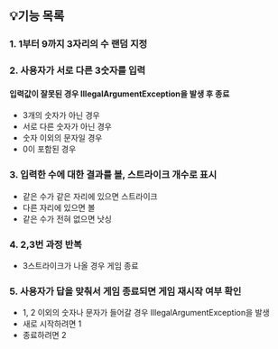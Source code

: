 ## 💡기능 목록
### 1. 1부터 9까지 3자리의 수 랜덤 지정
### 2. 사용자가 서로 다른 3숫자를 입력
#### 입력값이 잘못된 경우 IllegalArgumentException을 발생 후 종료

- 3개의 숫자가 아닌 경우
- 서로 다른 숫자가 아닌 경우
- 숫자 이외의 문자일 경우
- 0이 포함된 경우

### 3. 입력한 수에 대한 결과를 볼, 스트라이크 개수로 표시

- 같은 수가 같은 자리에 있으면 스트라이크
- 다른 자리에 있으면 볼
- 같은 수가 전혀 없으면 낫싱

### 4. 2,3번 과정 반복

- 3스트라이크가 나올 경우 게임 종료

### 5. 사용자가 답을 맞춰서 게임 종료되면 게임 재시작 여부 확인

- 1, 2 이외의 숫자나 문자가 들어갈 경우 IllegalArgumentException을 발생
- 새로 시작하려면 1
- 종료하려면 2
